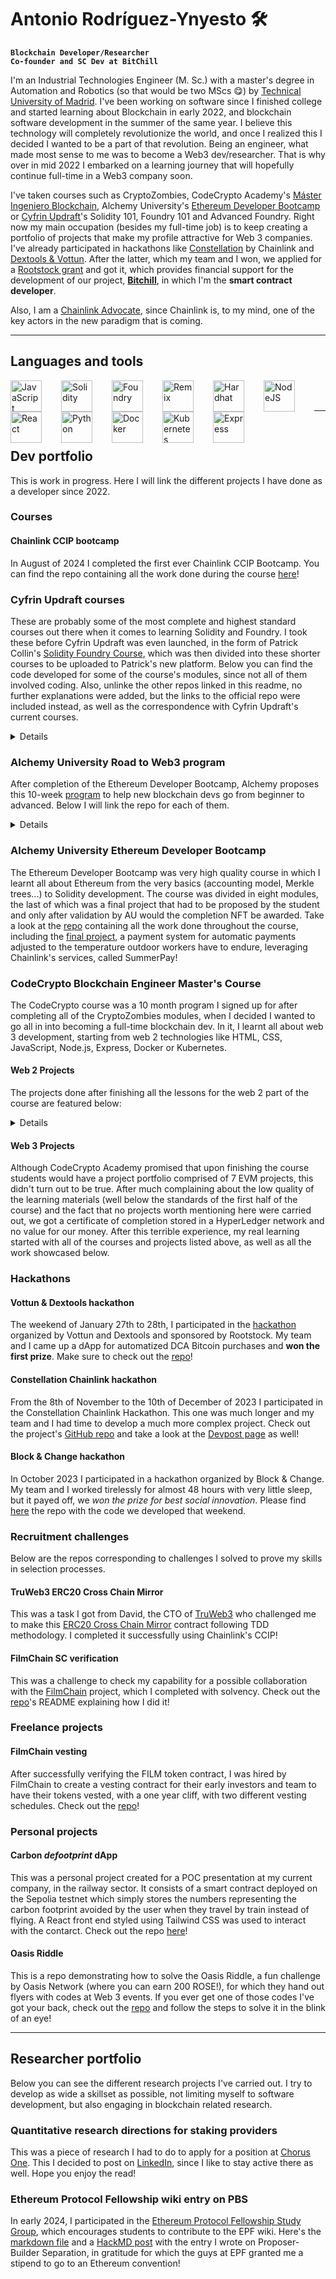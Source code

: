 # Antonio Rodríguez-Ynyesto 🛠️

**`Blockchain Developer/Researcher`** </br>
**`Co-founder and SC Dev at BitChill`**

I'm an Industrial Technologies Engineer (M. Sc.) with a master's degree in Automation and Robotics (so that would be two MScs 😋) by [Technical University of Madrid](https://www.upm.es/). I've been working on software since I finished college and started learning about Blockchain in early 2022, and blockchain software development in the summer of the same year. I believe this technology will completely revolutionize the world, and once I realized this I decided I wanted to be a part of that revolution. Being an engineer, what made most sense to me was to become a Web3 dev/researcher. That is why over in mid 2022 I embarked on a learning journey that will hopefully continue full-time in a Web3 company soon.

I've taken courses such as CryptoZombies, CodeCrypto Academy's [Máster Ingeniero Blockchain](https://codecrypto.academy/master-ingeniero-blockchain/), Alchemy University's [Ethereum Developer Bootcamp](https://www.alchemy.com/university/courses/ethereum) or [Cyfrin Updraft](https://updraft.cyfrin.io/)'s Solidity 101, Foundry 101 and Advanced Foundry. Right now my main occupation (besides my full-time job) is to keep creating a portfolio of projects that make my profile attractive for Web 3 companies. I've already participated in hackathons like [Constellation](https://chain.link/hackathon) by Chainlink and [Dextools & Vottun](https://vottun.com/hackathon/). After the latter, which my team and I won, we applied for a [Rootstock grant](https://rootstock.io/grants/) and got it, which provides financial support for the development of our project, **[Bitchill](https://github.com/BitChillRSK/DCAdApp)**, in which I'm the **smart contract developer**.

Also, I am a [Chainlink Advocate](https://chain.link/community/advocates), since Chainlink is, to my mind, one of the key actors in the new paradigm that is coming. 

---

## Languages and tools

<img align="left" alt="JavaScript" width="50em" style="padding-right:2em" src="https://cdn.jsdelivr.net/gh/devicons/devicon/icons/javascript/javascript-original.svg" />
<img align="left" alt="Solidity" width="50em" style="padding-right:2em" src="https://cdn.jsdelivr.net/gh/devicons/devicon/icons/solidity/solidity-original.svg" />
<img align="left" alt="Foundry" width="50em" style="padding-right:2em" src="https://github.com/arynyestos/arynyestos/assets/33223441/04e173dc-64af-4ad0-baa1-1e8b2bb29244" />
<img align="left" alt="Remix" width="50em" style="padding-right:2em" src="https://github.com/arynyestos/arynyestos/assets/33223441/e01f2868-8d51-4546-9249-76ea03036d08" />
<img align="left" alt="Hardhat" width="50em" style="padding-right:2em" src="https://cdn.jsdelivr.net/gh/devicons/devicon@latest/icons/hardhat/hardhat-original.svg" />
<img align="left" alt="NodeJS" width="50em" style="padding-right:2em" src="https://cdn.jsdelivr.net/gh/devicons/devicon/icons/nodejs/nodejs-original.svg" />
<img align="left" alt="React" width="50em" style="padding-right:2em" src="https://cdn.jsdelivr.net/gh/devicons/devicon/icons/react/react-original.svg" />
<img align="left" alt="Python" width="50em" style="padding-right:2em" src="https://cdn.jsdelivr.net/gh/devicons/devicon/icons/python/python-original.svg" />
<img align="left" alt="Docker" width="50em" style="padding-right:2em" src="https://cdn.jsdelivr.net/gh/devicons/devicon/icons/docker/docker-original.svg" />
<img align="left" alt="Kubernetes" width="50em" style="padding-right:2em" src="https://cdn.jsdelivr.net/gh/devicons/devicon/icons/kubernetes/kubernetes-plain.svg" />
<img align="left" alt="Express" width="50em" style="padding-right:2em" src="https://cdn.jsdelivr.net/gh/devicons/devicon/icons/express/express-original.svg" />
<br/>
&nbsp;
&nbsp;

---

</br>

## Dev portfolio
This is work in progress. Here I will link the different projects I have done as a developer since 2022.

### Courses

#### Chainlink CCIP bootcamp

In August of 2024 I completed the first ever Chainlink CCIP Bootcamp. You can find the repo containing all the work done during the course [here](https://github.com/arynyestos/CCIP-Bootcamp)!

### Cyfrin Updraft courses
These are probably some of the most complete and highest standard courses out there when it comes to learning Solidity and Foundry. I took these before Cyfrin Updraft was even launched, in the form of Patrick Collin's [Solidity Foundry Course](https://youtu.be/umepbfKp5rI?si=DkXsESBdLM262FiD), which was then divided into these shorter courses to be uploaded to Patrick's new platform. Below you can find the code developed for some of the course's modules, since not all of them involved coding. Also, unlinke the other repos linked in this readme, no further explanations were added, but the links to the official repo were included instead, as well as the correspondence with Cyfrin Updraft's current courses.

<details closed>

1. [Foundry Fundamentals](https://updraft.cyfrin.io/courses/foundry): 
    1. [Fund Me contract](https://github.com/arynyestos/SolidityFoundryCourse-Lesson7): Official [repo](https://github.com/Cyfrin/foundry-full-course-f23#lesson-7-foundry-fund-me).
    2. [Smart Contract Lottery](https://github.com/arynyestos/SolidityFoundryCourse-Lesson9): Official [repo](https://github.com/Cyfrin/foundry-full-course-f23#lesson-9-foundry-smart-contract-lottery).
2. [Advanced Foundry](https://updraft.cyfrin.io/courses/advanced-foundry): 
    1. [ERC20s](https://github.com/arynyestos/SolidityFoundryCourse-Lesson10): Official [repo](https://github.com/Cyfrin/foundry-full-course-f23#lesson-10-foundry-erc20s).
    2. [NFTs](https://github.com/arynyestos/SolidityFoundryCourse-Lesson11): Official [repo](https://github.com/Cyfrin/foundry-full-course-f23#lesson-11-foundry-nfts--moodnft).
    3. [Decentralized Stablecoin](https://github.com/arynyestos/SolidityFoundryCourse-Lesson12): Official [repo](https://github.com/Cyfrin/foundry-full-course-f23#lesson-12-foundry-defi--stablecoin-the-pinnacle-project-get-here).
    4. [Upgradeable Smart Contracts](https://github.com/arynyestos/SolidityFoundryCourse-Lesson13): Official [repo](https://github.com/Cyfrin/foundry-full-course-f23#lesson-13-foundry-upgrades).
    5. [DAOs](https://github.com/arynyestos/SolidityFoundryCourse-Lesson14): Official [repo](https://github.com/Cyfrin/foundry-full-course-f23#lesson-14-foundry-dao--governance).
    6. [Security](https://github.com/arynyestos/SolidityFoundryCourse-Lesson15): Official [repo](https://github.com/Cyfrin/foundry-full-course-f23#lesson-15-smart-contract-security--auditing-for-developers).

Also, below you can see the 15 NFT badges I achieved by completing all the challenges of the course, one at the end of each lesson:

<p align="center">
  <img src="https://github.com/arynyestos/arynyestos/assets/33223441/7efaeb5d-4424-4688-bdf6-100a2292dd0b">
</p>


3. [Security and Auditing](https://updraft.cyfrin.io/courses/security): 
    1. [PasswordStore audit](https://github.com/arynyestos/PasswordStoreAudit)
    2. [PuppyRaffle audit](https://github.com/arynyestos/PuppyRaffleAudit)
    3. [TSwap audit](https://github.com/arynyestos/TSwapAudit)
</details>

### Alchemy University Road to Web3 program

After completion of the Ethereum Developer Bootcamp, Alchemy proposes this 10-week [program](https://docs.alchemy.com/docs/welcome-to-the-road-to-web3) to help new blockchain devs go from beginner to advanced. Below I will link the repo for each of them. 

<details closed>
  
1. [Develop an NFT Smart Contract (ERC721)](https://github.com/arynyestos/RoadToWeb3ERC721): This served to review concepts already known from other courses regarding the ERC721 standard, NFT metadata, IPFS and so on.
2. [Build a "Buy Me a Coffee" DeFi dApp](https://github.com/arynyestos/RoadToWeb3BuyMeACoffee): On this project, a simple smart contract to receive tips was developed and then interacted with from a Hardhat script, as well as from a front end.
3. [Make NFTs with On-chain Metadata with Hardhat and Javascript](https://github.com/arynyestos/RoadToWeb3NftsOnchainMetadata): Another Solidity, Javascript and Hardhat project, in which we created fully on-chain, dynamic NFTs, suitable for Web3 videogames.
4. [Create an NFT Gallery](https://github.com/arynyestos/RoadToWeb3NftGallery): On this project, we created an awesome NFT gallery with Next.js and Tailwind, to display NFTs fetching by wallet or collection.
5. [Create a Dynamic NFT with Chainlink](https://github.com/arynyestos/RoadToWeb3Chainlink): This was a project in which we leveraged three of Chainlink's services to create a dynamic NFT collection whose NFTs changed their metadata according to Bitcoin's price trend in a selected interval, choosing at random between three different images for each trend.
6. [Build a Staking dApp](https://github.com/arynyestos/RoadToWeb3StakingDapp): This was a great project to learn about Scaffold ETH and its different functionalities.
7. Build an NFT Marketplace from Scratch: Coming soon...
8. Build a Betting Game on Optimism: Coming soon...
9. Build a Token Swap Dapp with 0x API: Coming soon...
10. Create a Decentralized Twitter with Lens Protocol: Coming soon...
</details>

### Alchemy University Ethereum Developer Bootcamp
The Ethereum Developer Bootcamp was very high quality course in which I learnt all about Ethereum from the very basics (accounting model, Merkle trees...) to Solidity development. The course was divided in eight modules, the last of which was a final project that had to be proposed by the student and only after validation by AU would the completion NFT be awarded. Take a look at the [repo](https://github.com/arynyestos/AUEthDevBootcamp) containing all the work done throughout the course, including the [final project](https://github.com/arynyestos/AUEthDevBootcamp/tree/main/Week%208%20-%20Final%20project), a payment system for automatic payments adjusted to the temperature outdoor workers have to endure, leveraging Chainlink's services, called SummerPay!

### CodeCrypto Blockchain Engineer Master's Course
The CodeCrypto course was a 10 month program I signed up for after completing all of the CryptoZombies modules, when I decided I wanted to go all in into becoming a full-time blockchain dev. In it, I learnt all about web 3 development, starting from web 2 technologies like HTML, CSS, JavaScript, Node.js, Express, Docker or Kubernetes.

#### Web 2 Projects
The projects done after finishing all the lessons for the web 2 part of the course are featured below:
<details closed>

1. [Faucet](https://github.com/arynyestos/CodeCryptoFaucetProject): For the first project we made a faucet on a local Go-Ethereum network running on Docker. 
2. [SQL](https://github.com/arynyestos/CodeCryptoSqlProject/blob/main/README.md): On the second project we put into practice some of the back end development concepts learnt during the course.
3. [ETH e-commerce](https://github.com/arynyestos/CodeCryptoEthEcommerce): On the third project we leveraged both the local network created in the Faucet project and the database created on the SQL project. The latter was used as the product database of an e-commerce in which purchases would be made paying with ETH.
4. [Design](https://github.com/arynyestos/CodeCryptoDesignProject): This was a project consisting only of a React front end. The aim was to focus on the aesthetic side of web development. 
5. [Cryptography](https://github.com/arynyestos/CodeCryptoCryptography): On this project we learnt to different ways of encrypting and decrypting files with symmetric cryptography.
6. Block Explorer: Coming soon...
7. Ethereum network: Coming soon...
</details>

#### Web 3 Projects
Although CodeCrypto Academy promised that upon finishing the course students would have a project portfolio comprised of 7 EVM projects, this didn't turn out to be true. After much complaining about the low quality of the learning materials (well below the standards of the first half of the course) and the fact that no projects worth mentioning here were carried out, we got a certificate of completion stored in a HyperLedger network and no value for our money. After this terrible experience, my real learning started with all of the courses and projects listed above, as well as all the work showcased below.

### Hackathons

#### Vottun & Dextools hackathon

The weekend of January 27th to 28th, I participated in the [hackathon](https://vottun.com/hackathon/) organized by Vottun and Dextools and sponsored by Rootstock. My team and I came up a dApp for automatized DCA Bitcoin purchases and **won the first prize**. Make sure to check out the [repo](https://github.com/arynyestos/VottunDextoolsHackathon)!

#### Constellation Chainlink hackathon

From the 8th of November to the 10th of December of 2023 I participated in the Constellation Chainlink Hackathon. This one was much longer and my team and I had time to develop a much more complex project. Check out the project's [GitHub repo](https://github.com/CarlosAlegreUr/Constellation-ChainlinkHackathon-2023) and take a look at the [Devpost page](https://devpost.com/software/prompt-fighters) as well!

#### Block & Change hackathon

In October 2023 I participated in a hackathon organized by Block & Change. My team and I worked tirelessly for almost 48 hours with very little sleep, but it payed off, we *won the prize for best social innovation*. Please find [here](https://github.com/arynyestos/BlockChangeHackathon) the repo with the code we developed that weekend.

### Recruitment challenges

Below are the repos corresponding to challenges I solved to prove my skills in selection processes.

#### TruWeb3 ERC20 Cross Chain Mirror
This was a task I got from David, the CTO of [TruWeb3](https://truweb3.co/) who challenged me to make this [ERC20 Cross Chain Mirror](https://github.com/arynyestos/ERC20CrossChainMirror) contract following TDD methodology. I completed it successfully using Chainlink's CCIP!

#### FilmChain SC verification
This was a challenge to check my capability for a possible collaboration with the [FilmChain](https://filmchain.xyz/) project, which I completed with solvency. Check out the [repo](https://github.com/arynyestos/FilmChainSCVerification)'s README explaining how I did it!

### Freelance projects
#### FilmChain vesting
After successfully verifying the FILM token contract, I was hired by FilmChain to create a vesting contract for their early investors and team to have their tokens vested, with a one year cliff, with two different vesting schedules. Check out the [repo](https://github.com/arynyestos/FilmChainVesting)!

### Personal projects

#### Carbon _defootprint_ dApp
This was a personal project created for a POC presentation at my current company, in the railway sector. It consists of a smart contract deployed on the Sepolia testnet which simply stores the numbers representing the carbon footprint avoided by the user when they travel by train instead of flying. A React front end styled using Tailwind CSS was used to interact with the contarct. Check out the repo [here](https://github.com/arynyestos/TrainCarbonDefootprint)!

#### Oasis Riddle
This is a repo demonstrating how to solve the Oasis Riddle, a fun challenge by Oasis Network (where you can earn 200 ROSE!), for which they hand out flyers with codes at Web 3 events. If you ever get one of those codes I've got your back, check out the [repo](https://github.com/arynyestos/OasisRiddle) and follow the steps to solve it in the blink of an eye!

---

## Researcher portfolio

Below you can see the different research projects I've carried out. I try to develop as wide a skillset as possible, not limiting myself to software development, but also engaging in blockchain related research.

### Quantitative research directions for staking providers

This was a piece of research I had to do to apply for a position at [Chorus One](https://chorus.one/). This I decided to post on [LinkedIn](https://www.linkedin.com/feed/update/urn:li:activity:7171854584959623168/), since I like to stay active there as well. Hope you enjoy the read!

### Ethereum Protocol Fellowship wiki entry on PBS

In early 2024, I participated in the [Ethereum Protocol Fellowship Study Group](https://blog.ethereum.org/2024/02/07/epf-study-group), which encourages students to contribute to the EPF wiki. Here's the [markdown file](https://github.com/arynyestos/ethereum-protocol-studies/blob/pbs/docs/wiki/research/PBS/pbs.md) and a [HackMD post](https://hackmd.io/@Ynyesto/BkwKsCtJ0) with the entry I wrote on Proposer-Builder Separation, in gratitude for which the guys at EPF granted me a stipend to go to an Ethereum convention!
                    
<!--
**arynyestos/arynyestos** is a ✨ _special_ ✨ repository because its `README.md` (this file) appears on your GitHub profile.

Here are some ideas to get you started:

- 🔭 I’m currently working on ...
- 🌱 I’m currently learning ...
- 👯 I’m looking to collaborate on ...
- 🤔 I’m looking for help with ...
- 💬 Ask me about ...
- 📫 How to reach me: ...
- ⚡ Fun fact: ...
-->
